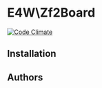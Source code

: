 # E4W\Zf2Board
[![Code Climate](https://codeclimate.com/github/Eye4web/E4WZf2BoardZfcUser/badges/gpa.svg)](https://codeclimate.com/github/Eye4web/E4WZf2BoardZfcUser)

## Installation

## Authors
